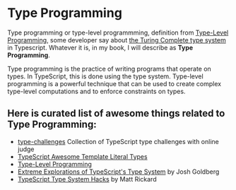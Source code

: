 # Type Programming

Type programming or type-level programmming, definition from [Type-Level Programming](https://type-level-typescript.com/), some developer say about [the Turing Complete type system](https://github.com/microsoft/TypeScript/issues/14833) in Typescript. Whatever it is, in my book, I will describe as **Type Programming**.

Type programming is the practice of writing programs that operate on types. In TypeScript, this is done using the type system. Type-level programming is a powerful technique that can be used to create complex type-level computations and to enforce constraints on types.

## Here is curated list of awesome things related to Type Programming:

- [type-challenges](https://github.com/type-challenges/type-challenges) Collection of TypeScript type challenges with online judge
- [TypeScript Awesome Template Literal Types](https://github.com/ghoullier/awesome-template-literal-types)
- [Type-Level Programming](https://type-level-typescript.com/)
- [Extreme Explorations of TypeScript's Type System](https://www.learningtypescript.com/articles/extreme-explorations-of-typescripts-type-system) by Josh Goldberg
- [TypeScript Type System Hacks](https://matt-rickard.com/typescript-type-system-hacks) by Matt Rickard